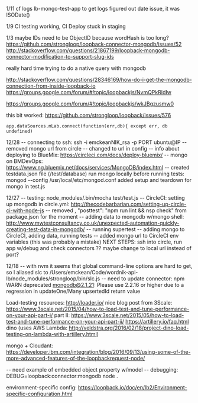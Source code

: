 1/11
cf logs lb-mongo-test-app to get logs
figured out date issue, it was ISODate()

1/9
CI testing working, CI Deploy stuck in staging

1/3
maybe IDs need to be ObjectID because wordHash is too long? 
https://github.com/strongloop/loopback-connector-mongodb/issues/52
http://stackoverflow.com/questions/21867199/loopback-mongodb-connector-modification-to-support-slug-ids

really hard time trying to do a native query with mongodb

http://stackoverflow.com/questions/28346169/how-do-i-get-the-mongodb-connection-from-inside-loopback-io
https://groups.google.com/forum/#!topic/loopbackjs/NvmQPkRldIw

https://groups.google.com/forum/#!topic/loopbackjs/wkJBgzusmw0

this bit worked: https://github.com/strongloop/loopback/issues/576

`app.dataSources.mLab.connect(function(err,db){ except err, db undefined)`

12/28
-- connecting to ssh: ssh -i emckeanNIK_rsa -p PORT ubuntu@IP
-- removed mongo url from circle
-- changed to url in config
-- info about deploying to BlueMix: https://circleci.com/docs/deploy-bluemix/
-- mongo on BMDevOps: https://www.ng.bluemix.net/docs/services/MongoDB/index.html
-- created testdata.json file (/test/database)
run mongo locally before running tests: mongod --config /usr/local/etc/mongod.conf
added setup and teardown for mongo in test.js

12/27
-- testing: node_modules/.bin/mocha test/test.js
-- CircleCI: setting up mongodb in circle.yml: http://thecodebarbarian.com/setting-up-circle-ci-with-node-js
-- removed ,
    "posttest": "npm run lint && nsp check" from package.json for the moment
-- adding data to mongodb w/mongo shell: http://www.mwtestconsultancy.co.uk/unexpected-automation-quickly-creating-test-data-in-mongodb/
-- running supertest
-- adding mongo to CircleCI, adding data, running tests
-- added mongo url to CircleCI env variables (this was probably a mistake)
NEXT STEPS: ssh into circle, run app w/debug and check connectors
?? maybe change to local url instead of port? 


12/18
-- with nvm it seems that global command-line options are hard to get, so I aliased slc to /Users/emckean/Code/wordnik-api-lb/node_modules/strongloop/bin/slc.js
-- need to update connector: npm WARN deprecated mongodb@2.1.21: Please use 2.2.16 or higher due to a regression in updateOne/Many upsertedId return value




Load-testing resources:
http://loader.io/
nice blog post from 3Scale: https://www.3scale.net/2015/04/how-to-load-test-and-tune-performance-on-your-api-part-i/
part II: https://www.3scale.net/2015/05/how-to-load-test-and-tune-performance-on-your-api-part-ii/
https://artillery.io/faq.html
dino (uses AWS Lambda: http://veldstra.org/2016/02/18/project-dino-load-testing-on-lambda-with-artillery.html)

mongo + Cloudant: https://developer.ibm.com/integration/blog/2016/09/13/using-some-of-the-more-advanced-features-of-the-loopbackrequest-node/

-- need example of embedded object property w/model
-- debugging: DEBUG=loopback:connector:mongodb node .

environment-specific config: 
https://loopback.io/doc/en/lb2/Environment-specific-configuration.html